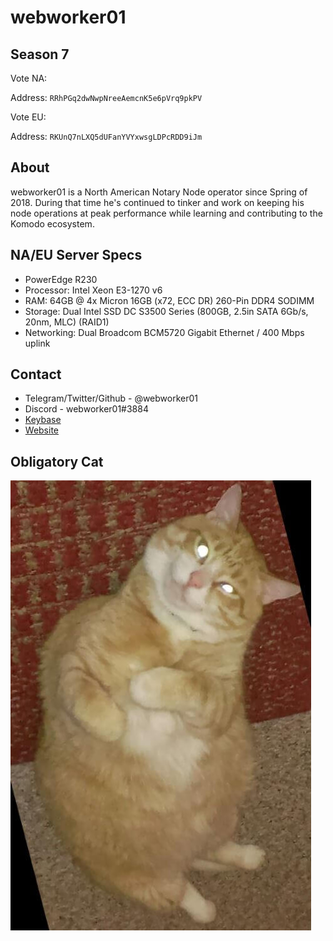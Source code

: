 # webworker01 

## Season 7

Vote NA:

Address: `RRhPGq2dwNwpNreeAemcnK5e6pVrq9pkPV`

Vote EU:

Address: `RKUnQ7nLXQ5dUFanYVYxwsgLDPcRDD9iJm`

## About

webworker01 is a North American Notary Node operator since Spring of 2018. During that time he's continued to tinker and work on keeping his node operations at peak performance while learning and contributing to the Komodo ecosystem.

## NA/EU Server Specs

* PowerEdge R230
* Processor: Intel Xeon E3-1270 v6
* RAM: 64GB @ 4x Micron 16GB (x72, ECC DR) 260-Pin DDR4 SODIMM
* Storage: Dual Intel SSD DC S3500 Series (800GB, 2.5in SATA 6Gb/s, 20nm, MLC) (RAID1)
* Networking: Dual Broadcom BCM5720 Gigabit Ethernet / 400 Mbps uplink

## Contact

* Telegram/Twitter/Github - @webworker01
* Discord - webworker01#3884
* [Keybase](https://keybase.io/webworker01)
* [Website](https://webworker.sh)

## Obligatory Cat
![webworker01-cat.jpg](../../../season6/candidates/webworker01/webworker01-cat.jpg)

